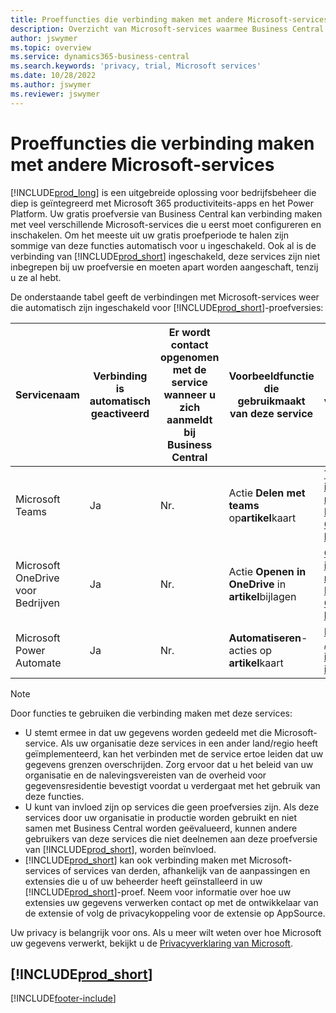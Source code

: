 ```yaml
---
title: Proeffuncties die verbinding maken met andere Microsoft-services
description: Overzicht van Microsoft-services waarmee Business Central verbinding maakt met de proefversie.
author: jswymer
ms.topic: overview
ms.service: dynamics365-business-central
ms.search.keywords: 'privacy, trial, Microsoft services'
ms.date: 10/28/2022
ms.author: jswymer
ms.reviewer: jswymer
---
```

# Proeffuncties die verbinding maken met andere Microsoft-services 

[!INCLUDE[prod_long](includes/prod_long.md)] is een uitgebreide oplossing voor bedrijfsbeheer die diep is geïntegreerd met Microsoft 365 productiviteits-apps en het Power Platform. Uw gratis proefversie van Business Central kan verbinding maken met veel verschillende Microsoft-services die u eerst moet configureren en inschakelen. Om het meeste uit uw gratis proefperiode te halen zijn sommige van deze functies automatisch voor u ingeschakeld. Ook al is de verbinding van [!INCLUDE[prod_short](includes/prod_short.md)] ingeschakeld, deze services zijn niet inbegrepen bij uw proefversie en moeten apart worden aangeschaft, tenzij u ze al hebt.

De onderstaande tabel geeft de verbindingen met Microsoft-services weer die automatisch zijn ingeschakeld voor [!INCLUDE[prod_short](includes/prod_short.md)]-proefversies:

|Servicenaam|Verbinding is automatisch geactiveerd |Er wordt contact opgenomen met de service wanneer u zich aanmeldt bij Business Central |Voorbeeldfunctie die gebruikmaakt van deze service | Meer informatie over het beheren van de verbinding en de functies die deze gebruiken|  
|------------|-------------|--------|------------|-------------|
|Microsoft Teams|Ja|Nr.|Actie **Delen met teams** op**artikel**kaart |[Teams-integratie met Business Central beheren](admin-teams-integration.md)|  
|Microsoft OneDrive voor Bedrijven|Ja|Nr.|Actie **Openen in OneDrive** in **artikel**bijlagen |[OneDrive-integratie met Business Central beheren](admin-onedrive-integration.md#configure-onedrive-using-onedrive-setup)|  
| Microsoft Power Automate |Ja|Nr.|**Automatiseren**-acties op **artikel**kaart |[Power Automate-integratie instellen](/dynamics365/business-central/dev-itpro/powerplatform/power-automate-setup)|  

> [!NOTE]
> Door functies te gebruiken die verbinding maken met deze services: 
>
> - U stemt ermee in dat uw gegevens worden gedeeld met die Microsoft-service. Als uw organisatie deze services in een ander land/regio heeft geïmplementeerd, kan het verbinden met de service ertoe leiden dat uw gegevens grenzen overschrijden. Zorg ervoor dat u het beleid van uw organisatie en de nalevingsvereisten van de overheid voor gegevensresidentie bevestigt voordat u verdergaat met het gebruik van deze functies. 
> - U kunt van invloed zijn op services die geen proefversies zijn. Als deze services door uw organisatie in productie worden gebruikt en niet samen met Business Central worden geëvalueerd, kunnen andere gebruikers van deze services die niet deelnemen aan deze proefversie van [!INCLUDE[prod_short](includes/prod_short.md)], worden beïnvloed.
> - [!INCLUDE[prod_short](includes/prod_short.md)] kan ook verbinding maken met Microsoft-services of services van derden, afhankelijk van de aanpassingen en extensies die u of uw beheerder heeft geïnstalleerd in uw [!INCLUDE[prod_short](includes/prod_short.md)]-proef. Neem voor informatie over hoe uw extensies uw gegevens verwerken contact op met de ontwikkelaar van de extensie of volg de privacykoppeling voor de extensie op AppSource. 

Uw privacy is belangrijk voor ons. Als u meer wilt weten over hoe Microsoft uw gegevens verwerkt, bekijkt u de [Privacyverklaring van Microsoft](https://go.microsoft.com/fwlink/?linkid=521839).

## [!INCLUDE[prod_short](includes/free_trial_md.md)]  

[!INCLUDE[footer-include](includes/footer-banner.md)]
